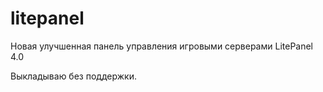 # litepanel

Новая улучшенная панель управления игровыми серверами LitePanel 4.0

Выкладываю без поддержки.
